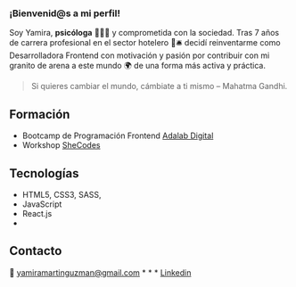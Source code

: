### ¡Bienvenid@s a mi perfil!

Soy Yamira, **psicóloga** 👩🏻‍🎓 y comprometida con la sociedad. Tras 7 años de carrera profesional en el sector hotelero 🏨🛎️ decidí reinventarme como Desarrolladora Frontend con motivación y pasión por contribuir con mi granito de arena a este mundo 🌍 de una forma más activa y práctica. 
> Si quieres cambiar el mundo, cámbiate a ti mismo – Mahatma Gandhi.

## Formación
* Bootcamp de Programación Frontend [Adalab Digital](https://adalab.es/)
* Workshop [SheCodes](https://www.shecodes.io/)

## Tecnologías
* HTML5, CSS3, SASS, 
* JavaScript
* React.js 
*

## Contacto
📧 yamiramartinguzman@gmail.com * * * [Linkedin](https://www.linkedin.com/in/yamiramartinguzman/)


<!--
**ymartinguzman/ymartinguzman** is a ✨ _special_ ✨ repository because its `README.md` (this file) appears on your GitHub profile.

Here are some ideas to get you started:

- 🔭 I’m currently working on ...
- 🌱 I’m currently learning ...
- 👯 I’m looking to collaborate on ...
- 🤔 I’m looking for help with ...
- 💬 Ask me about ...
- 📫 How to reach me: yamiramartinguzman@gmail.com  
- 😄 Pronouns: ...
- ⚡ Fun fact: ...
-->
